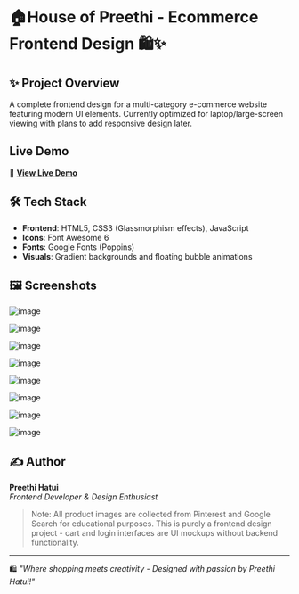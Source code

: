 # 🏠House of Preethi - Ecommerce Frontend Design 🛍️✨


## ✨ Project Overview
A complete frontend design for a multi-category e-commerce website featuring modern UI elements. Currently optimized for laptop/large-screen viewing with plans to add responsive design later.

## Live Demo  
🔗 **[View Live Demo](https://preethi-hatui.github.io/-House-of-Preethi-E-Commerce-Website-Design-/)** 


## 🛠️ Tech Stack
- **Frontend**: HTML5, CSS3 (Glassmorphism effects), JavaScript
- **Icons**: Font Awesome 6
- **Fonts**: Google Fonts (Poppins)
- **Visuals**: Gradient backgrounds and floating bubble animations



## 🖼️ Screenshots
![image](https://github.com/user-attachments/assets/c2d592c7-773e-4090-b11b-372a8b070be0)

![image](https://github.com/user-attachments/assets/21b78b97-b2e9-4ef4-be56-b825612e8114)

![image](https://github.com/user-attachments/assets/f80ef504-4f55-4846-a7e6-75169475c350)

![image](https://github.com/user-attachments/assets/693f2b0e-73e7-4f51-84ac-e6145c2a5133)

![image](https://github.com/user-attachments/assets/25361e69-4043-4dde-b480-4045bc7dc5c3)

![image](https://github.com/user-attachments/assets/b6af992e-60cb-4cd3-8bf0-4e26fbd2cbc6)

![image](https://github.com/user-attachments/assets/678bc988-4793-4085-a6e1-7104b5473bb0)

![image](https://github.com/user-attachments/assets/4f52a03c-b0b7-4a6a-a8ef-4cc1dcc5ff87)



## ✍️ Author
**Preethi Hatui**  
*Frontend Developer & Design Enthusiast*

> Note: All product images are collected from Pinterest and Google Search for educational purposes. This is purely a frontend design project - cart and login interfaces are UI mockups without backend functionality.

---

🛍️ *"Where shopping meets creativity - Designed with passion by Preethi Hatui!"*
